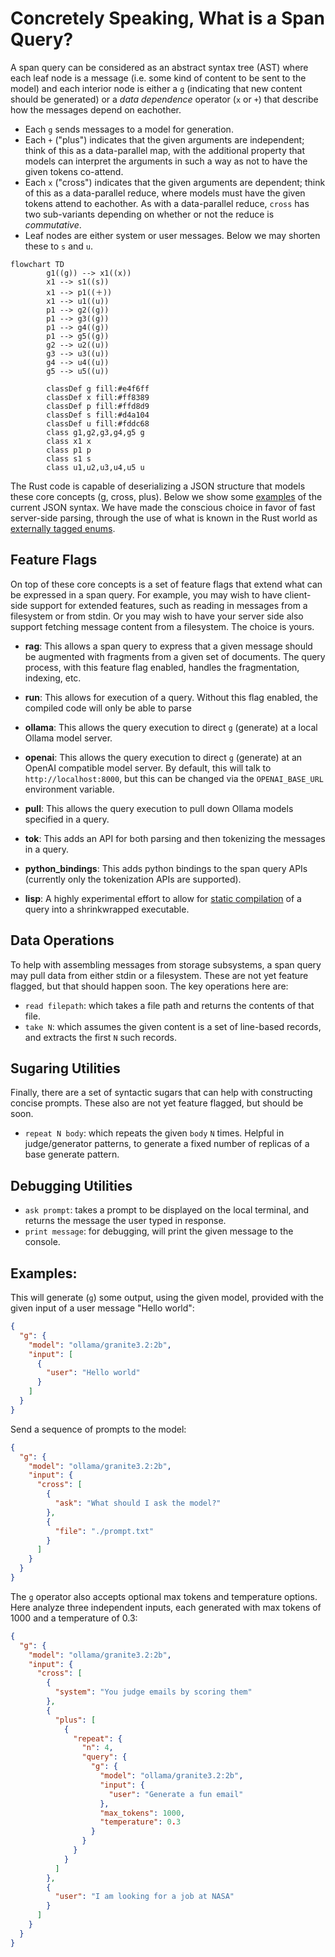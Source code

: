 # Concretely Speaking, What is a Span Query?

A span query can be considered as an abstract syntax tree (AST) where
each leaf node is a message (i.e. some kind of content to be sent to
the model) and each interior node is either a `g` (indicating that new
content should be generated) or a *data dependence* operator (`x` or
`+`) that describe how the messages depend on eachother.

- Each `g` sends messages to a model for generation.
- Each `+` ("plus") indicates that the given arguments are
independent; think of this as a data-parallel map, with the additional
property that models can interpret the arguments in such a way as not
to have the given tokens co-attend.
- Each `x` ("cross") indicates that the given arguments are dependent;
think of this as a data-parallel reduce, where models must have the
given tokens attend to eachother. As with a data-parallel reduce,
`cross` has two sub-variants depending on whether or not the reduce is
*commutative*.
- Leaf nodes are either system or user messages. Below we may shorten
  these to `s` and `u`.

```mermaid
flowchart TD
        g1((g)) --> x1((x))
        x1 --> s1((s))
        x1 --> p1((＋))
        x1 --> u1((u))
        p1 --> g2((g))
        p1 --> g3((g))
        p1 --> g4((g))
        p1 --> g5((g))
        g2 --> u2((u))
        g3 --> u3((u))
        g4 --> u4((u))
        g5 --> u5((u))

        classDef g fill:#e4f6ff
        classDef x fill:#ff8389
        classDef p fill:#ffd8d9
        classDef s fill:#d4a104
        classDef u fill:#fddc68
        class g1,g2,g3,g4,g5 g
        class x1 x
        class p1 p
        class s1 s
        class u1,u2,u3,u4,u5 u
```

The Rust code is capable of deserializing a JSON structure that models
these core concepts (g, cross, plus). Below we show some
[examples](#examples) of the current JSON syntax. We have made the
conscious choice in favor of fast server-side parsing, through the use
of what is known in the Rust world as [externally tagged
enums](https://serde.rs/enum-representations.html#externally-tagged).

## Feature Flags

On top of these core concepts is a set of feature flags that extend
what can be expressed in a span query. For example, you may wish to
have client-side support for extended features, such as reading in
messages from a filesystem or from stdin. Or you may wish to have your
server side also support fetching message content from a
filesystem. The choice is yours.

- **rag**: This allows a span query to express that a given message
  should be augmented with fragments from a given set of
  documents. The query process, with this feature flag enabled,
  handles the fragmentation, indexing, etc.
  
- **run**: This allows for execution of a query. Without this flag
  enabled, the compiled code will only be able to parse

- **ollama**: This allows the query execution to direct `g` (generate)
  at a local Ollama model server.
  
- **openai**: This allows the query execution to direct `g` (generate)
  at an OpenAI compatible model server. By default, this will talk to
  `http://localhost:8000`, but this can be changed via the
  `OPENAI_BASE_URL` environment variable.
  
- **pull**: This allows the query execution to pull down Ollama models
  specified in a query.
  
- **tok**: This adds an API for both parsing and then tokenizing the
  messages in a query.
  
- **python_bindings**: This adds python bindings to the span query
  APIs (currently only the tokenization APIs are supported).
  
- **lisp**: A highly experimental effort to allow for [static
  compilation](./lisp) of a query into a shrinkwrapped executable.

## Data Operations

To help with assembling messages from storage subsystems, a span query
may pull data from either stdin or a filesystem. These are not yet
feature flagged, but that should happen soon. The key operations here are:

- `read filepath`: which takes a file path and returns the contents of
  that file.
- `take N`: which assumes the given content is a set of line-based
  records, and extracts the first `N` such records.

## Sugaring Utilities

Finally, there are a set of syntactic sugars that can help with
constructing concise prompts. These also are not yet feature flagged,
but should be soon.

- `repeat N body`: which repeats the given `body` `N` times. Helpful
  in judge/generator patterns, to generate a fixed number of replicas
  of a base generate pattern.

## Debugging Utilities

- `ask prompt`: takes a prompt to be displayed on the local terminal,
  and returns the message the user typed in response.
- `print message`: for debugging, will print the given message to the
  console.

## Examples:

This will generate (`g`) some output, using the given model, provided
with the given input of a user message "Hello world":
```json
{
  "g": {
    "model": "ollama/granite3.2:2b",
    "input": [
      {
        "user": "Hello world"
      }
    ]
  }
}
```

Send a sequence of prompts to the model:
```json
{
  "g": {
    "model": "ollama/granite3.2:2b",
    "input": {
      "cross": [
        {
          "ask": "What should I ask the model?"
        },
        {
          "file": "./prompt.txt"
        }
      ]
    }
  }
}
```

The `g` operator also accepts optional max tokens and temperature
options. Here analyze three independent inputs, each generated with
max tokens of 1000 and a temperature of 0.3:
```json
{
  "g": {
    "model": "ollama/granite3.2:2b",
    "input": {
      "cross": [
        {
          "system": "You judge emails by scoring them"
        },
        {
          "plus": [
            {
              "repeat": {
                "n": 4,
                "query": {
                  "g": {
                    "model": "ollama/granite3.2:2b",
                    "input": {
                      "user": "Generate a fun email"
                    },
                    "max_tokens": 1000,
                    "temperature": 0.3
                  }
                }
              }
            }
          ]
        },
        {
          "user": "I am looking for a job at NASA"
        }
      ]
    }
  }
}
```
